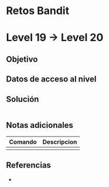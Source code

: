 # Retos Bandit

# Level 19 → Level 20

## Objetivo

## Datos de acceso al nivel

## Solución
```bash
```
## Notas adicionales
| Comando | Descripcion |
|---------|-------------|
|  |  |

## Referencias
- []()
